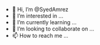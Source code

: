 - 👋 Hi, I’m @SyedAmrez
- 👀 I’m interested in ...
- 🌱 I’m currently learning ...
- 💞️ I’m looking to collaborate on ...
- 📫 How to reach me ...

<!---
SyedAmrez/SyedAmrez is a ✨ special ✨ repository because its `README.md` (this file) appears on your GitHub profile.
You can click the Preview link to take a look at your changes.
--->
